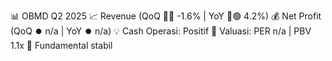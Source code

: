 📊 OBMD Q2 2025
📈 Revenue (QoQ 🔻🔴 -1.6% | YoY 🔼🟢 4.2%)
💰 Net Profit (QoQ ⏺️ n/a | YoY ⏺️ n/a)
💡 Cash Operasi: Positif
🧮 Valuasi: PER n/a | PBV 1.1x
🧱 Fundamental stabil
